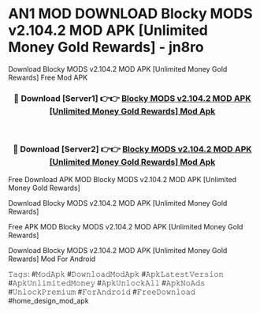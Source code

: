 # AN1 MOD DOWNLOAD Blocky MODS v2.104.2 MOD APK [Unlimited Money Gold Rewards] - jn8ro
Download Blocky MODS v2.104.2 MOD APK [Unlimited Money Gold Rewards] Free Mod APK

<div align="center">
<h3>🔴 Download [Server1] 👉👉 <a href="https://apk-comot.site?title=Blocky_MODS_v2.104.2_MOD_APK_[Unlimited_Money_Gold_Rewards]">Blocky MODS v2.104.2 MOD APK [Unlimited Money Gold Rewards] Mod Apk</a></h3><br>

<h3>🔴 Download [Server2] 👉👉 <a href="https://apk-comot.site?title=Blocky_MODS_v2.104.2_MOD_APK_[Unlimited_Money_Gold_Rewards]">Blocky MODS v2.104.2 MOD APK [Unlimited Money Gold Rewards] Mod Apk</a></h3>
</div>


Free Download APK MOD Blocky MODS v2.104.2 MOD APK [Unlimited Money Gold Rewards]

Download Blocky MODS v2.104.2 MOD APK [Unlimited Money Gold Rewards] 

Free APK MOD Blocky MODS v2.104.2 MOD APK [Unlimited Money Gold Rewards] 

Download Blocky MODS v2.104.2 MOD APK [Unlimited Money Gold Rewards] Mod For Android

𝚃𝚊𝚐𝚜: #𝙼𝚘𝚍𝙰𝚙𝚔 #𝙳𝚘𝚠𝚗𝚕𝚘𝚊𝚍𝙼𝚘𝚍𝙰𝚙𝚔 #𝙰𝚙𝚔𝙻𝚊𝚝𝚎𝚜𝚝𝚅𝚎𝚛𝚜𝚒𝚘𝚗 #𝙰𝚙𝚔𝚄𝚗𝚕𝚒𝚖𝚒𝚝𝚎𝚍𝙼𝚘𝚗𝚎𝚢 #𝙰𝚙𝚔𝚄𝚗𝚕𝚘𝚌𝚔𝙰𝚕𝚕 #𝙰𝚙𝚔𝙽𝚘𝙰𝚍𝚜 #𝚄𝚗𝚕𝚘𝚌𝚔𝙿𝚛𝚎𝚖𝚒𝚞𝚖 #𝙵𝚘𝚛𝙰𝚗𝚍𝚛𝚘𝚒𝚍 #𝙵𝚛𝚎𝚎𝙳𝚘𝚠𝚗𝚕𝚘𝚊𝚍 #home_design_mod_apk